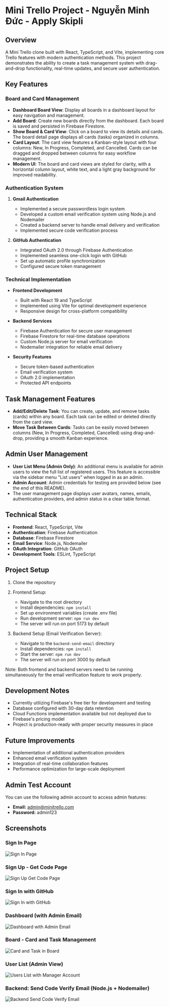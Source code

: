 # Mini Trello Project - Nguyễn Minh Đức - Apply Skipli

## Overview
A Mini Trello clone built with React, TypeScript, and Vite, implementing core Trello features with modern authentication methods. This project demonstrates the ability to create a task management system with drag-and-drop functionality, real-time updates, and secure user authentication.

## Key Features

### Board and Card Management
- **Dashboard Board View**: Display all boards in a dashboard layout for easy navigation and management.
- **Add Board**: Create new boards directly from the dashboard. Each board is saved and persisted in Firebase Firestore.
- **Show Board & Card View**: Click on a board to view its details and cards. The board detail page displays all cards (tasks) organized in columns.
- **Card Layout**: The card view features a Kanban-style layout with four columns: New, In Progress, Completed, and Cancelled. Cards can be dragged and dropped between columns for easy workflow management.
- **Modern UI**: The board and card views are styled for clarity, with a horizontal column layout, white text, and a light gray background for improved readability.

### Authentication System
1. **Gmail Authentication**
   - Implemented a secure passwordless login system
   - Developed a custom email verification system using Node.js and Nodemailer
   - Created a backend server to handle email delivery and verification
   - Implemented secure code verification process

2. **GitHub Authentication**
   - Integrated OAuth 2.0 through Firebase Authentication
   - Implemented seamless one-click login with GitHub
   - Set up automatic profile synchronization
   - Configured secure token management

### Technical Implementation
- **Frontend Development**
  - Built with React 19 and TypeScript
  - Implemented using Vite for optimal development experience
  - Responsive design for cross-platform compatibility

- **Backend Services**
  - Firebase Authentication for secure user management
  - Firebase Firestore for real-time database operations
  - Custom Node.js server for email verification
  - Nodemailer integration for reliable email delivery

- **Security Features**
  - Secure token-based authentication
  - Email verification system
  - OAuth 2.0 implementation
  - Protected API endpoints

## Task Management Features

- **Add/Edit/Delete Task**: You can create, update, and remove tasks (cards) within any board. Each task can be edited or deleted directly from the card view.
- **Move Task Between Cards**: Tasks can be easily moved between columns (New, In Progress, Completed, Cancelled) using drag-and-drop, providing a smooth Kanban experience.

## Admin User Management

- **User List Menu (Admin Only)**: An additional menu is available for admin users to view the full list of registered users. This feature is accessible via the sidebar menu "List users" when logged in as an admin.
- **Admin Account**: Admin credentials for testing are provided below (see the end of this README).
- The user management page displays user avatars, names, emails, authentication providers, and admin status in a clear table format.

## Technical Stack
- **Frontend**: React, TypeScript, Vite
- **Authentication**: Firebase Authentication
- **Database**: Firebase Firestore
- **Email Service**: Node.js, Nodemailer
- **OAuth Integration**: GitHub OAuth
- **Development Tools**: ESLint, TypeScript

## Project Setup
1. Clone the repository
2. Frontend Setup:
   - Navigate to the root directory
   - Install dependencies: `npm install`
   - Set up environment variables (create .env file)
   - Run development server: `npm run dev`
   - The server will run on port 5173 by default

3. Backend Setup (Email Verification Server):
   - Navigate to the `backend-send-email` directory
   - Install dependencies: `npm install`
   - Start the server: `npm run dev`
   - The server will run on port 3000 by default

Note: Both frontend and backend servers need to be running simultaneously for the email verification feature to work properly.

## Development Notes
- Currently utilizing Firebase's free tier for development and testing
- Database configured with 30-day data retention
- Cloud Functions implementation available but not deployed due to Firebase's pricing model
- Project is production-ready with proper security measures in place

## Future Improvements
- Implementation of additional authentication providers
- Enhanced email verification system
- Integration of real-time collaboration features
- Performance optimization for large-scale deployment

## Admin Test Account

You can use the following admin account to access admin features:

- **Email:** admin@minitrello.com
- **Password:** admin123

## Screenshots

### Sign In Page
![Sign In Page](public/sign_in_page.png)

### Sign Up - Get Code Page
![Sign Up Get Code Page](public/sign_up_get_code_page.png)

### Sign In with GitHub
![Sign In with GitHub](public/sign_in_with_github.png)

### Dashboard (with Admin Email)
![Dashboard with Admin Email](public/dasboard_with_email_admin.png)

### Board - Card and Task Management
![Card and Task in Board](public/card_and_task_in_board.png)

### User List (Admin View)
![Users List with Manager Account](public/users_list_with_manager_account.png)

### Backend: Send Code Verify Email (Node.js + Nodemailer)
![Backend Send Code Verify Email](public/backend_send_code_verify_email_with_node_nodemail.png)
